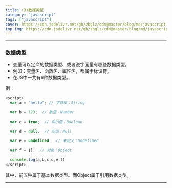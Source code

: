 ```yaml
---
title: (3)数据类型
category: "javascript"
tags: ["javascript"]
cover: https://cdn.jsdelivr.net/gh/zbglz/cdn@master/blog/md/javascript.svg
top_img: https://cdn.jsdelivr.net/gh/zbglz/cdn@master/blog/md/javascript.svg
---
```


***

### 数据类型

* 变量可以定义的数据类型、或者说字面量有哪些数据类型。
* 例如：变量名、函数名、属性名，都属于标识符。
* 在JS中一共有6种数据类型。

例：

```js js
<script>
  var a = "hello"; // 字符串：String
  
  var b = 123;  // 数值：Number
  
  var c = true;  // 布尔值：Boolean
  
  var d = null;  // 空值：Null
  
  var e = undefined;  // 未定义：Undefined
  
  var f = {};  // 对象：Object
  
  console.log(a,b,c,d,e,f)
</script>
```


其中，前五种属于基本数据类型。而Object属于引用数据类型。

***